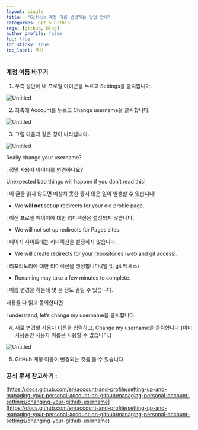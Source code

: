 ```yaml
---
layout: single
title:  "GitHub 계정 이름 변경하는 방법 안내"
categories: Git & Githib
tags: [github, blog]
author_profile: false
toc: true
toc_sticky: true
toc_label: 목차
---
```


### 계정 이름 바꾸기

1. 우측 상단에 내 프로필 아이콘을 누르고 Settings를 클릭합니다.

![Untitled](GitHub%20%E1%84%80%E1%85%A8%E1%84%8C%E1%85%A5%E1%86%BC%20%E1%84%8B%E1%85%B5%E1%84%85%E1%85%B3%E1%86%B7%20%E1%84%87%E1%85%A7%E1%86%AB%E1%84%80%E1%85%A7%E1%86%BC%E1%84%92%E1%85%A1%E1%84%82%E1%85%B3%E1%86%AB%20%E1%84%87%E1%85%A1%E1%86%BC%E1%84%87%E1%85%A5%E1%86%B8%20%E1%84%8B%E1%85%A1%E1%86%AB%E1%84%82%E1%85%A2%207782eaf2ed2149879869f3a01e5a5c7e/Untitled.png)

2. 좌측에 Account를 누르고 Change username을 클릭합니다.

![Untitled](GitHub%20%E1%84%80%E1%85%A8%E1%84%8C%E1%85%A5%E1%86%BC%20%E1%84%8B%E1%85%B5%E1%84%85%E1%85%B3%E1%86%B7%20%E1%84%87%E1%85%A7%E1%86%AB%E1%84%80%E1%85%A7%E1%86%BC%E1%84%92%E1%85%A1%E1%84%82%E1%85%B3%E1%86%AB%20%E1%84%87%E1%85%A1%E1%86%BC%E1%84%87%E1%85%A5%E1%86%B8%20%E1%84%8B%E1%85%A1%E1%86%AB%E1%84%82%E1%85%A2%207782eaf2ed2149879869f3a01e5a5c7e/Untitled%201.png)

3. 그럼 다음과 같은 창이 나타납니다.

![Untitled](GitHub%20%E1%84%80%E1%85%A8%E1%84%8C%E1%85%A5%E1%86%BC%20%E1%84%8B%E1%85%B5%E1%84%85%E1%85%B3%E1%86%B7%20%E1%84%87%E1%85%A7%E1%86%AB%E1%84%80%E1%85%A7%E1%86%BC%E1%84%92%E1%85%A1%E1%84%82%E1%85%B3%E1%86%AB%20%E1%84%87%E1%85%A1%E1%86%BC%E1%84%87%E1%85%A5%E1%86%B8%20%E1%84%8B%E1%85%A1%E1%86%AB%E1%84%82%E1%85%A2%207782eaf2ed2149879869f3a01e5a5c7e/Untitled%202.png)

Really change your username?

: 정말 사용자 아이디를 변경하나요?

Unexpected bad things will happen if you don’t read this! 

: 이 글을 읽지 않으면 예상치 못한 좋지 않은 일이 발생할 수 있습니다!

- We **will not** set up redirects for your old profile page.

: 이전 프로필 페이지에 대한 리디렉션은 설정되지 않습니다.

- We will not set up redirects for Pages sites.

: 페이지 사이트에는 리디렉션을 설정하지 않습니다.

- We will create redirects for your repositories (web and git access).

: 리포리토리에 대한 리디렉션을 생성합니다.(웹 및 git 엑세스)

- Renaming may take a few minutes to complete.

: 이름 변경을 하는데  몇 분 정도 걸릴 수 있습니다.

내용을 다 읽고 동의한다면 

I understand, let’s change my username을 클릭합니다.

4. 새로 변경할 사용자 이름을 입력하고, Change my username을 클릭합니다.(이미 사용중인 사용자 이름은 사용할 수 없습니다.)

![Untitled](GitHub%20%E1%84%80%E1%85%A8%E1%84%8C%E1%85%A5%E1%86%BC%20%E1%84%8B%E1%85%B5%E1%84%85%E1%85%B3%E1%86%B7%20%E1%84%87%E1%85%A7%E1%86%AB%E1%84%80%E1%85%A7%E1%86%BC%E1%84%92%E1%85%A1%E1%84%82%E1%85%B3%E1%86%AB%20%E1%84%87%E1%85%A1%E1%86%BC%E1%84%87%E1%85%A5%E1%86%B8%20%E1%84%8B%E1%85%A1%E1%86%AB%E1%84%82%E1%85%A2%207782eaf2ed2149879869f3a01e5a5c7e/Untitled%203.png)

5. GitHub 계정 이름이 변경되는 것을 볼 수 있습니다.

### 공식 문서 참고하기 :

[https://docs.github.com/en/account-and-profile/setting-up-and-managing-your-personal-account-on-github/managing-personal-account-settings/changing-your-github-username](https://docs.github.com/en/account-and-profile/setting-up-and-managing-your-personal-account-on-github/managing-personal-account-settings/changing-your-github-username)